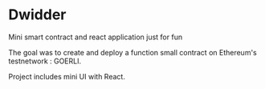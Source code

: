 # Dwidder
Mini smart contract and react application just for fun

The goal was to create and deploy a function small contract on Ethereum's testnetwork : GOERLI.

Project includes mini UI with React.
